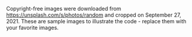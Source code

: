 Copyright-free images were downloaded from https://unsplash.com/s/photos/random and cropped on September 27, 2021. These are sample images to illustrate the code - replace them with your favorite images.


